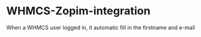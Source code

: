 # WHMCS-Zopim-integration
When a WHMCS user logged in, it automatic fill in the firstname and e-mail
